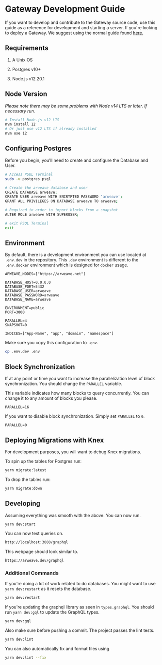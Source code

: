 # Gateway Development Guide

If you want to develop and contribute to the Gateway source code, use this guide as a reference for development and starting a server. If you're looking to deploy a Gateway. We suggest using the normal guide found [here.](./README.md)

## Requirements

1. A Unix OS

2. Postgres v10+

3. Node.js v12.20.1

## Node Version

*Please note there may be some problems with Node v14 LTS or later. If necessary run.*

```bash
# Install Node.js v12 LTS
nvm install 12
# Or just use v12 LTS if already installed
nvm use 12
```

## Configuring Postgres

Before you begin, you'll need to create and configure the Database and User.

```bash
# Access PSQL Terminal
sudo -u postgres psql

# Create the arweave database and user
CREATE DATABASE arweave;
CREATE USER arweave WITH ENCRYPTED PASSWORD 'arweave';
GRANT ALL PRIVILEGES ON DATABASE arweave TO arweave;

# Required in order to import blocks from a snapshot
ALTER ROLE arweave WITH SUPERUSER;

# exit PSQL Terminal
exit
```

## Environment

By default, there is a development environment you can use located at `.env.dev` in the repository. This `.dev` environment is different to the `.env.docker` environment which is designed for `docker` usage.

```env
ARWEAVE_NODES=["https://arweave.net"]

DATABASE_HOST=0.0.0.0
DATABASE_PORT=5432
DATABASE_USER=arweave
DATABASE_PASSWORD=arweave
DATABASE_NAME=arweave

ENVIRONMENT=public
PORT=3000

PARALLEL=4
SNAPSHOT=0

INDICES=["App-Name", "app", "domain", "namespace"]
```

Make sure you copy this configuration to `.env`.

```bash
cp .env.dev .env
```

## Block Synchronization

If at any point or time you want to increase the parallelization level of block synchronization. You should change the `PARALLEL` variable.

This variable indicates how many blocks to query concurrently. You can change it to any amount of blocks you please.

```env
PARALLEL=16
```

If you want to disable block synchronization. Simply set `PARALLEL` to `0`.

```env
PARALLEL=0
```

## Deploying Migrations with Knex

For development purposes, you will want to debug Knex migrations.

To spin up the tables for Postgres run:

```bash
yarn migrate:latest
```

To drop the tables run:

```bash
yarn migrate:down
```

## Developing

Assuming everything was smooth with the above. You can now run.

```bash
yarn dev:start
```

You can now test queries on.

```bash
http://localhost:3000/graphql
```

This webpage should look similar to.

```bash
https://arweave.dev/graphql
```

### Additional Commands

If you're doing a lot of work related to do databases. You might want to use `yarn dev:restart` as it resets the database.

```bash
yarn dev:restart
```

If you're updating the graphql library as seen in `types.graphql`. You should run `yarn dev:gql` to update the GraphQL types.

```bash
yarn dev:gql
```

Also make sure before pushing a commit. The project passes the lint tests.

```bash
yarn dev:lint
```

You can also automatically fix and format files using.

```bash
yarn dev:lint --fix
```
